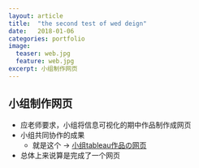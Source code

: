 ```yaml
---
layout: article
title:  "the second test of wed deign"
date:   2018-01-06
categories: portfolio
image:
  teaser: web.jpg
  feature: web.jpg
excerpt: 小组制作网页
---
```


## 小组制作网页

- 应老师要求，小组将信息可视化的期中作品制作成网页
- 小组共同协作的成果
    - 就是这个 → [小组tableau作品の网页](https://luo00789.github.io/infovis/tableau/tab.html)
- 总体上来说算是完成了一个网页

